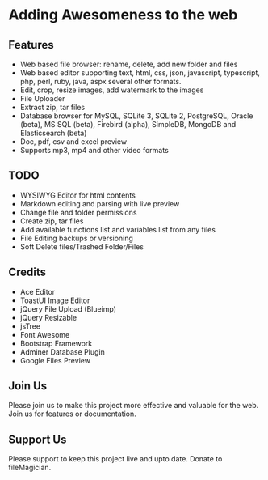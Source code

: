 # Adding Awesomeness to the web

## Features

- Web based file browser: rename, delete, add new folder and files
- Web based editor supporting text, html, css, json, javascript, typescript, 
  php, perl, ruby, java, aspx several other formats.
- Edit, crop, resize images, add watermark to the images
- File Uploader
- Extract zip, tar files
- Database browser for MySQL, SQLite 3, SQLite 2, PostgreSQL, Oracle (beta), 
  MS SQL (beta), Firebird (alpha), SimpleDB, MongoDB and Elasticsearch (beta)
- Doc, pdf, csv and excel preview
- Supports mp3, mp4 and other video formats


## TODO

- WYSIWYG Editor for html contents
- Markdown editing and parsing with live preview
- Change file and folder permissions
- Create zip, tar files
- Add available functions list and variables list from any files
- File Editing backups or versioning
- Soft Delete files/Trashed Folder/Files


## Credits

- Ace Editor
- ToastUI Image Editor
- jQuery File Upload (Blueimp)
- jQuery Resizable
- jsTree
- Font Awesome
- Bootstrap Framework
- Adminer Database Plugin
- Google Files Preview

## Join Us

Please join us to make this project more effective and valuable for the web. Join us for features or documentation.

## Support Us

Please support to keep this project live and upto date. Donate to fileMagician.


